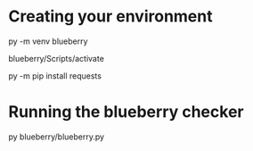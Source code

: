 # Creating your environment
py -m venv blueberry

blueberry/Scripts/activate

py -m pip install requests

# Running the blueberry checker
py blueberry/blueberry.py
